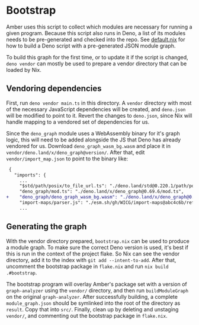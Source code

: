 # Bootstrap

Amber uses this script to collect which modules are necessary for running a
given program. Because this script also runs in Deno, a list of its modules
needs to be pre-generated and checked into the repo. See
[default.nix](./default.nix) for how to build a Deno script with a pre-generated
JSON module graph.

To build this graph for the first time, or to update it if the script is
changed, `deno vendor` can mostly be used to prepare a vendor directory that can
be loaded by Nix.

## Vendoring dependencies

First, run `deno vendor main.ts` in this directory. A `vendor` directory with
most of the necessary JavaScript dependencies will be created, and `deno.json`
will be modified to point to it. Revert the changes to `deno.json`, since Nix
will handle mapping to a vendored set of dependencies for us.

Since the `deno_graph` module uses a WebAssembly binary for it's graph logic,
this will need to be added alongside the JS that Deno has already vendored for
us. Download `deno_graph_wasm_bg.wasm` and place it in
`vendor/deno.land/x/deno_graph@version/`. After that, edit
`vendor/import_map.json` to point to the binary like:

```diff
 {
   "imports": {
     ...
     "$std/path/posix/to_file_url.ts": "./deno.land/std@0.220.1/path/posix/to_file_url.ts",
     "deno_graph/mod.ts": "./deno.land/x/deno_graph@0.69.6/mod.ts",
+    "deno_graph/deno_graph_wasm_bg.wasm": "./deno.land/x/deno_graph@0.69.6/deno_graph_wasm_bg.wasm",
     "import-maps/parser.js": "./esm.sh/gh/WICG/import-maps@abc4c6b/reference-implementation/lib/parser.js",
     ...
```

## Generating the graph

With the vendor directory prepared, `bootstrap.nix` can be used to produce a
module graph. To make sure the correct Deno version is used, it's best if this
is run in the context of the project flake. So Nix can see the vendor directory,
add it to the index with `git add --intent-to-add`. After that, uncomment the
bootstrap package in `flake.nix` and run `nix build .#bootstrap`.

The bootstrap program will overlay Amber's package set with a version of
`graph-analyzer` using the `vendor/` directory, and then run `buildModuleGraph`
on the original `graph-analyzer`. After successfully building, a complete
`module_graph.json` should be symlinked into the root of the directory as
`result`. Copy that into `src/`. Finally, clean up by deleting and unstaging
`vendor/`, and commenting out the bootstrap package in `flake.nix`.
